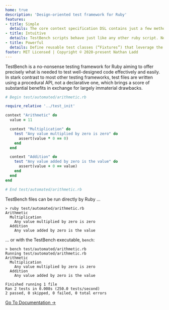 ```yaml
---
home: true
description: 'Design-oriented test framework for Ruby'
features:
- title: Simple
  details: The core context specification DSL contains just a few methods, like `context`, `test`, `assert`, and `refute`.
- title: Intuitive
  details: TestBench scripts behave just like any other ruby script. No more having to imagine how the test framework executes the test code behind the scenes!
- title: Powerful
  details: Define reusable test classes (“Fixtures”) that leverage the TestBench DSL you already know to curb redundancy across test files.
footer: MIT Licensed | Copyright © 2020-present Nathan Ladd
---
```


TestBench is a no-nonsense testing framework for Ruby aiming to offer precisely what is needed to test well-designed code effectively and easily. In stark contrast to most other testing frameworks, test files are written using a procedural API, not a declarative one, which brings a score of substantial benefits in exchange for largely immaterial drawbacks. 

```ruby
# Begin test/automated/arithmetic.rb

require_relative '../test_init'

context "Arithmetic" do
  value = 11

  context "Multiplication" do
    test "Any value multiplied by zero is zero" do
      assert(value * 0 == 0)
    end
  end

  context "Addition" do
    test "Any value added by zero is the value" do
      assert(value + 0 == value)
    end
  end
end

# End test/automated/arithmetic.rb
```

TestBench files can be run directly by Ruby ...

```
> ruby test/automated/arithmetic.rb 
Arithmetic
  Multiplication
    Any value multiplied by zero is zero
  Addition
    Any value added by zero is the value

```

... or with the TestBench executable, `bench`:

```
> bench test/automated/arithmetic.rb
Running test/automated/arithmetic.rb
Arithmetic
  Multiplication
    Any value multiplied by zero is zero
  Addition
    Any value added by zero is the value

Finished running 1 file
Ran 2 tests in 0.008s (250.0 tests/second)
2 passed, 0 skipped, 0 failed, 0 total errors

```

<div class="hero">
  <p class="action">
    <a href="/Documentation.html" class="nav-link action-button">Go To Documentation →</a>
  </p>
</div>
